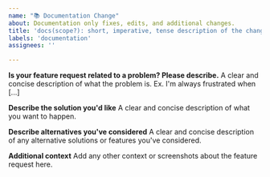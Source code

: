 ```yaml
---
name: "📚 Documentation Change"
about: Documentation only fixes, edits, and additional changes.
title: 'docs(scope?): short, imperative, tense description of the change'
labels: 'documentation'
assignees: ''

---
```


**Is your feature request related to a problem? Please describe.**
A clear and concise description of what the problem is. Ex. I'm always frustrated when [...]

**Describe the solution you'd like**
A clear and concise description of what you want to happen.

**Describe alternatives you've considered**
A clear and concise description of any alternative solutions or features you've considered.

**Additional context**
Add any other context or screenshots about the feature request here.
